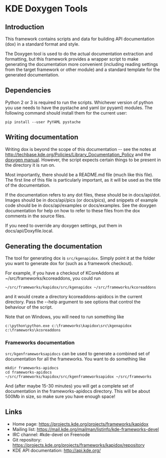 # KDE Doxygen Tools

## Introduction

This framework contains scripts and data for building API documentation (dox) in
a standard format and style.

The Doxygen tool is used to do the actual documentation extraction and
formatting, but this framework provides a wrapper script to make generating the
documentation more convenient (including reading settings from the target
framework or other module) and a standard template for the generated
documentation.


## Dependencies

Python 2 or 3 is required to run the scripts.  Whichever version of python you
use needs to have the pystache and yaml (or pyyaml) modules.  The following
command should install them for the current user:

    pip install --user PyYAML pystache


## Writing documentation

Writing dox is beyond the scope of this documentation -- see the notes at
<http://techbase.kde.org/Policies/Library_Documentation_Policy> and the [doxygen
manual](http://www.stack.nl/~dimitri/doxygen/manual/).
However, the script expects certain things to be present in the directory it is
run on.

Most importantly, there should be a README.md file (much like this file).  The
first line of this file is particularly important, as it will be used as the
title of the documentation.

If the documentation refers to any dot files, these should be in docs/api/dot.
Images should be in docs/api/pics (or docs/pics), and snippets of example code
should be in docs/api/examples or docs/examples.  See the doxygen documentation
for help on how to refer to these files from the dox comments in the source
files.

If you need to override any doxygen settings, put them in
docs/api/Doxyfile.local.


## Generating the documentation

The tool for generating dox is `src/kgenapidox`.  Simply point it at the
folder you want to generate dox for (such as a framework checkout).

For example, if you have a checkout of KCoreAddons at
~/src/frameworks/kcoreaddons, you could run

    ~/src/frameworks/kapidox/src/kgenapidox ~/src/frameworks/kcoreaddons

and it would create a directory kcoreaddons-apidocs in the current directory.
Pass the --help argument to see options that control the behaviour of the
script.

Note that on Windows, you will need to run something like

    c:\python\python.exe c:\frameworks\kapidox\src\kgenapidox c:\frameworks\kcoreaddons


### Frameworks documentation

`src/kgenframeworksapidocs` can be used to generate a combined set of
documentation for all the frameworks.  You want to do something like

    mkdir frameworks-apidocs
    cd frameworks-apidocs
    ~/src/frameworks/kapidox/src/kgenframeworksapidox ~/src/frameworks

And (after maybe 15-30 minutes) you will get a complete set of documentation in
the frameworks-apidocs directory.  This will be about 500Mb in size, so make
sure you have enough space!


## Links

- Home page: <https://projects.kde.org/projects/frameworks/kapidox>
- Mailing list: <https://mail.kde.org/mailman/listinfo/kde-frameworks-devel>
- IRC channel: #kde-devel on Freenode
- Git repository: <https://projects.kde.org/projects/frameworks/kapidox/repository>
- KDE API documentation: <http://api.kde.org/>

